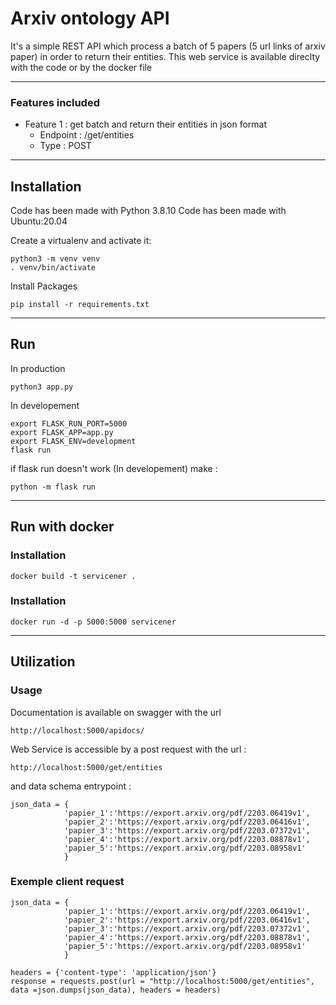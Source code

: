 # Arxiv ontology API 

It's a simple REST API which process a batch of 5 papers (5 url links of arxiv paper) in order to return their entities. 
This web service is available direclty with the code or by the docker file 
***

### Features included 

 *  Feature 1 : get batch and return their entities in json format
      * Endpoint : /get/entities
      * Type : POST
***
## Installation 

Code has been made with Python 3.8.10
Code has been made with Ubuntu:20.04

Create a virtualenv and activate it:

```shell
python3 -m venv venv
. venv/bin/activate
```
Install Packages 

```shell
pip install -r requirements.txt
```

***
## Run 

In production 

```shell
python3 app.py
```
In developement 

```shell
export FLASK_RUN_PORT=5000
export FLASK_APP=app.py
export FLASK_ENV=development
flask run
```
if flask run doesn't work (In developement) make : 

```shell
python -m flask run
```
***
## Run with docker

### Installation

```shell
docker build -t servicener .
```
### Installation

```shell
docker run -d -p 5000:5000 servicener
```
***
## Utilization 

### Usage

Documentation is available on swagger with the url 

```shell
http://localhost:5000/apidocs/
```

Web Service is accessible by a post request with the url : 
```shell
http://localhost:5000/get/entities
```
and data schema entrypoint : 

```shell
json_data = {
            'papier_1':'https://export.arxiv.org/pdf/2203.06419v1',
            'papier_2':'https://export.arxiv.org/pdf/2203.06416v1',
            'papier_3':'https://export.arxiv.org/pdf/2203.07372v1',  
            'papier_4':'https://export.arxiv.org/pdf/2203.08878v1',
            'papier_5':'https://export.arxiv.org/pdf/2203.08958v1'
            }
```
### Exemple client request

```shell
json_data = {
            'papier_1':'https://export.arxiv.org/pdf/2203.06419v1',
            'papier_2':'https://export.arxiv.org/pdf/2203.06416v1',
            'papier_3':'https://export.arxiv.org/pdf/2203.07372v1',  
            'papier_4':'https://export.arxiv.org/pdf/2203.08878v1',
            'papier_5':'https://export.arxiv.org/pdf/2203.08958v1'
            }
            
headers = {'content-type': 'application/json'}
response = requests.post(url = "http://localhost:5000/get/entities", data =json.dumps(json_data), headers = headers)
```




